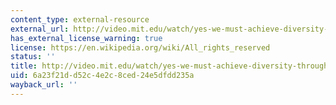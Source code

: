 ```yaml
---
content_type: external-resource
external_url: http://video.mit.edu/watch/yes-we-must-achieve-diversity-through-leadership-9453/
has_external_license_warning: true
license: https://en.wikipedia.org/wiki/All_rights_reserved
status: ''
title: http://video.mit.edu/watch/yes-we-must-achieve-diversity-through-leadership-9453/
uid: 6a23f21d-d52c-4e2c-8ced-24e5dfdd235a
wayback_url: ''
---
```

